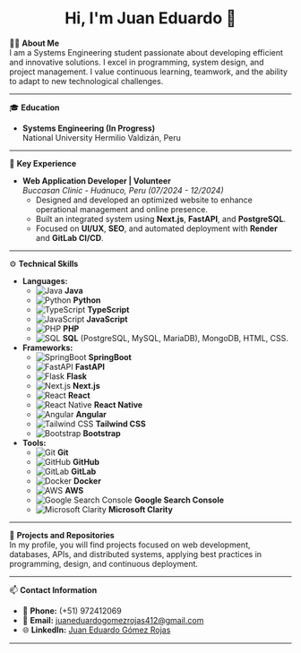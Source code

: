 <h1 align="center">Hi, I'm Juan Eduardo 👋</h1>

👨‍💻 **About Me**  
I am a Systems Engineering student passionate about developing efficient and innovative solutions. I excel in programming, system design, and project management. I value continuous learning, teamwork, and the ability to adapt to new technological challenges.

---

🎓 **Education**  
- **Systems Engineering (In Progress)**  
  National University Hermilio Valdizán, Peru
  
---

🌟 **Key Experience**  
- **Web Application Developer | Volunteer**  
  *Buccasan Clinic - Huánuco, Peru (07/2024 - 12/2024)*  
  - Designed and developed an optimized website to enhance operational management and online presence.  
  - Built an integrated system using **Next.js**, **FastAPI**, and **PostgreSQL**.  
  - Focused on **UI/UX**, **SEO**, and automated deployment with **Render** and **GitLab CI/CD**.  

---

⚙️ **Technical Skills**  
- **Languages:** 
  - ![Java](https://cdn.jsdelivr.net/npm/simple-icons@v4/icons/java.svg) **Java**
  - ![Python](https://cdn.jsdelivr.net/npm/simple-icons@v4/icons/python.svg) **Python**
  - ![TypeScript](https://cdn.jsdelivr.net/npm/simple-icons@v4/icons/typescript.svg) **TypeScript**
  - ![JavaScript](https://cdn.jsdelivr.net/npm/simple-icons@v4/icons/javascript.svg) **JavaScript**
  - ![PHP](https://cdn.jsdelivr.net/npm/simple-icons@v4/icons/php.svg) **PHP**
  - ![SQL](https://cdn.jsdelivr.net/npm/simple-icons@v4/icons/mysql.svg) **SQL** (PostgreSQL, MySQL, MariaDB), MongoDB, HTML, CSS.  
- **Frameworks:** 
  - ![SpringBoot](https://cdn.jsdelivr.net/npm/simple-icons@v4/icons/springboot.svg) **SpringBoot**
  - ![FastAPI](https://cdn.jsdelivr.net/npm/simple-icons@v4/icons/fastapi.svg) **FastAPI**
  - ![Flask](https://cdn.jsdelivr.net/npm/simple-icons@v4/icons/flask.svg) **Flask**
  - ![Next.js](https://cdn.jsdelivr.net/npm/simple-icons@v4/icons/nextdotjs.svg) **Next.js**
  - ![React](https://cdn.jsdelivr.net/npm/simple-icons@v4/icons/react.svg) **React**
  - ![React Native](https://cdn.jsdelivr.net/npm/simple-icons@v4/icons/react.svg) **React Native**
  - ![Angular](https://cdn.jsdelivr.net/npm/simple-icons@v4/icons/angular.svg) **Angular**
  - ![Tailwind CSS](https://cdn.jsdelivr.net/npm/simple-icons@v4/icons/tailwindcss.svg) **Tailwind CSS**
  - ![Bootstrap](https://cdn.jsdelivr.net/npm/simple-icons@v4/icons/bootstrap.svg) **Bootstrap**
- **Tools:** 
  - ![Git](https://cdn.jsdelivr.net/npm/simple-icons@v4/icons/git.svg) **Git**
  - ![GitHub](https://cdn.jsdelivr.net/npm/simple-icons@v4/icons/github.svg) **GitHub**
  - ![GitLab](https://cdn.jsdelivr.net/npm/simple-icons@v4/icons/gitlab.svg) **GitLab**
  - ![Docker](https://cdn.jsdelivr.net/npm/simple-icons@v4/icons/docker.svg) **Docker**
  - ![AWS](https://cdn.jsdelivr.net/npm/simple-icons@v4/icons/amazonaws.svg) **AWS**
  - ![Google Search Console](https://cdn.jsdelivr.net/npm/simple-icons@v4/icons/googlesearchconsole.svg) **Google Search Console**
  - ![Microsoft Clarity](https://cdn.jsdelivr.net/npm/simple-icons@v4/icons/microsoftclarity.svg) **Microsoft Clarity**

---


🚀 **Projects and Repositories**  
In my profile, you will find projects focused on web development, databases, APIs, and distributed systems, applying best practices in programming, design, and continuous deployment.

---

📫 **Contact Information**  
- 📱 **Phone:** (+51) 972412069  
- 📧 **Email:** [juaneduardogomezrojas412@gmail.com](mailto:juaneduardogomezrojas412@gmail.com)  
- 🌐 **LinkedIn:** [Juan Eduardo Gómez Rojas](https://www.linkedin.com/in/juan-eduardo-gómez-rojas-1a4266127)  

---

